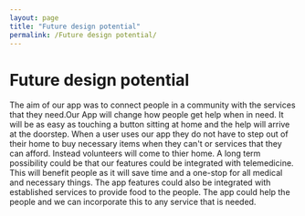 ```yaml
---
layout: page
title: "Future design potential"
permalink: /Future design potential/
---
```


# Future design potential

The aim of our app was to connect people in a community with the services that they need.Our App will change how people get help when in need. It will be as easy as touching a button sitting at home and the help will arrive at the doorstep. When a user uses our app they do not have to step out of their home to buy necessary items when they can't or services that they can afford. Instead volunteers will come to thier home. A long term possibility could be that our features could be integrated with telemedicine. This will benefit people as it will save time and a one-stop for all medical and necessary things. The app features could also be integrated with established services to provide food to the people. The app could help the people and we can incorporate this to any service that is needed.
